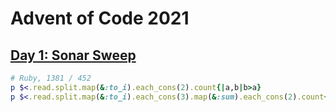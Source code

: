 # Advent of Code 2021

## [Day 1: Sonar Sweep](https://www.reddit.com/r/adventofcode/comments/r66vow/2021_day_1_solutions/)

```ruby
# Ruby, 1381 / 452
p $<.read.split.map(&:to_i).each_cons(2).count{|a,b|b>a}
p $<.read.split.map(&:to_i).each_cons(3).map(&:sum).each_cons(2).count{|a,b|b>a}
```